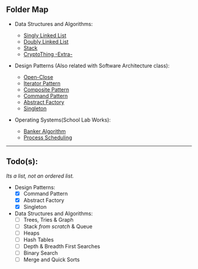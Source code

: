 ## Folder Map

- Data Structures and Algorithms:
  - [Singly Linked List](https://github.com/kondanta/StudyLib/tree/kondanta/Taylan/dsa/Singly-Linked-List)
  - [Doubly Linked List](https://github.com/kondanta/StudyLib/tree/kondanta/Taylan/dsa/Doubly-Linked-List)
  - [Stack](https://github.com/kondanta/StudyLib/tree/kondanta/Taylan/dsa/Stack)
  - [CryptoThing -Extra-](https://github.com/kondanta/StudyLib/tree/kondanta/Taylan/dsa/Crypt/python)

- Design Patterns (Also related with Software Architecture class):
  - [Open-Close](https://github.com/kondanta/StudyLib/tree/kondanta/Taylan/despat/open-close)
  - [Iterator Pattern](https://github.com/kondanta/StudyLib/tree/kondanta/Taylan/despat/iterator)
  - [Composite Pattern](https://github.com/kondanta/StudyLib/tree/kondanta/Taylan/despat/composite)
  - [Command Pattern](https://github.com/kondanta/StudyLib/tree/kondanta/Taylan/despat/command)
  - [Abstract Factory](https://github.com/kondanta/StudyLib/tree/kondanta/Taylan/despat/abstract-factory)
  - [Singleton](https://github.com/kondanta/StudyLib/tree/kondanta/Taylan/despat/singleton)

- Operating Systems(School Lab Works):
  - [Banker Algorithm](https://github.com/kondanta/StudyLib/tree/kondanta/Taylan/os/banker)
  - [Process Scheduling](https://github.com/kondanta/StudyLib/tree/kondanta/Taylan/os/processSort)



---
## Todo(s):
*Its a list, not an ordered list.*

- Design Patterns:
  - [x] Command Pattern
  - [x] Abstract Factory
  - [x] Singleton
- Data Structures and Algorithms:
  - [ ] Trees, Tries & Graph
  - [ ] Stack *from scratch* & Queue
  - [ ] Heaps
  - [ ] Hash Tables
  - [ ] Depth & Breadth First Searches
  - [ ] Binary Search
  - [ ] Merge and Quick Sorts
